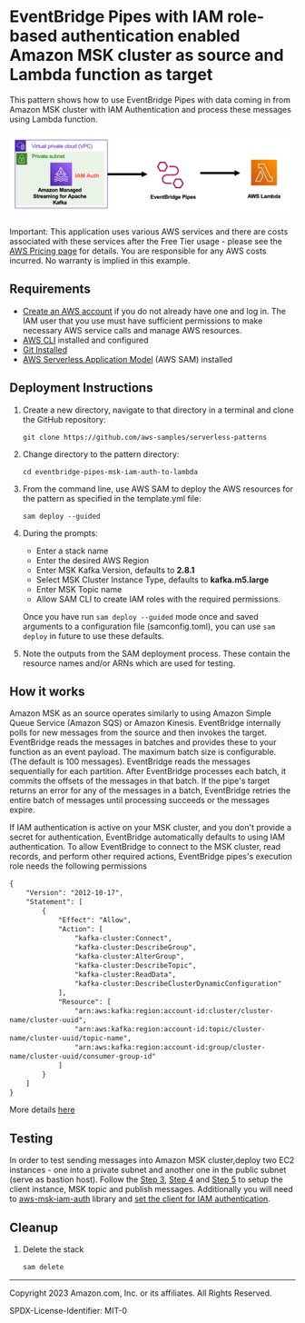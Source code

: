 # EventBridge Pipes with IAM role-based authentication enabled Amazon MSK cluster as source and Lambda function as target

This pattern shows how to use EventBridge Pipes with data coming in from Amazon MSK cluster with IAM Authentication and process these messages using Lambda function.

![Pipes diagram](./msk-iam-pipes-lambda.png)

Important: This application uses various AWS services and there are costs associated with these services after the Free Tier usage - please see the [AWS Pricing page](https://aws.amazon.com/pricing/) for details. You are responsible for any AWS costs incurred. No warranty is implied in this example.

## Requirements

* [Create an AWS account](https://portal.aws.amazon.com/gp/aws/developer/registration/index.html) if you do not already have one and log in. The IAM user that you use must have sufficient permissions to make necessary AWS service calls and manage AWS resources.
* [AWS CLI](https://docs.aws.amazon.com/cli/latest/userguide/install-cliv2.html) installed and configured
* [Git Installed](https://git-scm.com/book/en/v2/Getting-Started-Installing-Git)
* [AWS Serverless Application Model](https://docs.aws.amazon.com/serverless-application-model/latest/developerguide/serverless-sam-cli-install.html) (AWS SAM) installed

## Deployment Instructions

1. Create a new directory, navigate to that directory in a terminal and clone the GitHub repository:
    ``` 
    git clone https://github.com/aws-samples/serverless-patterns
    ```
1. Change directory to the pattern directory:
    ```
    cd eventbridge-pipes-msk-iam-auth-to-lambda
    ```
1. From the command line, use AWS SAM to deploy the AWS resources for the pattern as specified in the template.yml file:
    ```
    sam deploy --guided
    ```
1. During the prompts:
    * Enter a stack name
    * Enter the desired AWS Region
    * Enter MSK Kafka Version, defaults to **2.8.1**
    * Select MSK Cluster Instance Type, defaults to **kafka.m5.large**
    * Enter MSK Topic name
    * Allow SAM CLI to create IAM roles with the required permissions.

    Once you have run `sam deploy --guided` mode once and saved arguments to a configuration file (samconfig.toml), you can use `sam deploy` in future to use these defaults.

2. Note the outputs from the SAM deployment process. These contain the resource names and/or ARNs which are used for testing.

## How it works

Amazon MSK as an source operates similarly to using Amazon Simple Queue Service (Amazon SQS) or Amazon Kinesis. EventBridge internally polls for new messages from the source and then invokes the target. EventBridge reads the messages in batches and provides these to your function as an event payload. The maximum batch size is configurable. (The default is 100 messages). EventBridge reads the messages sequentially for each partition. After EventBridge processes each batch, it commits the offsets of the messages in that batch. If the pipe's target returns an error for any of the messages in a batch, EventBridge retries the entire batch of messages until processing succeeds or the messages expire. 

If IAM authentication is active on your MSK cluster, and you don't provide a secret for authentication, EventBridge automatically defaults to using IAM authentication. To allow EventBridge to connect to the MSK cluster, read records, and perform other required actions, EventBridge pipes's execution role needs the following permissions


```
{
    "Version": "2012-10-17",
    "Statement": [
        {
            "Effect": "Allow",
            "Action": [
                "kafka-cluster:Connect",
                "kafka-cluster:DescribeGroup",
                "kafka-cluster:AlterGroup",
                "kafka-cluster:DescribeTopic",
                "kafka-cluster:ReadData",
                "kafka-cluster:DescribeClusterDynamicConfiguration"
            ],
            "Resource": [
                "arn:aws:kafka:region:account-id:cluster/cluster-name/cluster-uuid",
                "arn:aws:kafka:region:account-id:topic/cluster-name/cluster-uuid/topic-name",
                "arn:aws:kafka:region:account-id:group/cluster-name/cluster-uuid/consumer-group-id"
            ]
        }
    ]
}       
```

More details [here](https://docs.aws.amazon.com/eventbridge/latest/userguide/eb-pipes-msk.html#pipes-msk-permissions-iam-policy)

## Testing

In order to test sending messages into Amazon MSK cluster,deploy two EC2 instances - one into a private subnet and another one in the public subnet (serve as bastion host). Follow the [Step 3](https://docs.aws.amazon.com/msk/latest/developerguide/create-client-machine.html), [Step 4](https://docs.aws.amazon.com/msk/latest/developerguide/create-topic.html) and [Step 5](https://docs.aws.amazon.com/msk/latest/developerguide/produce-consume.html) to setup the client instance, MSK topic and publish messages. Additionally you will need to [aws-msk-iam-auth](https://github.com/aws/aws-msk-iam-auth) library and [set the client for IAM authentication](https://github.com/aws/aws-msk-iam-auth#configuring-a-kafka-client-to-use-aws-iam).

## Cleanup
 
1. Delete the stack
    ```bash
    sam delete
    ```
----
Copyright 2023 Amazon.com, Inc. or its affiliates. All Rights Reserved.

SPDX-License-Identifier: MIT-0
